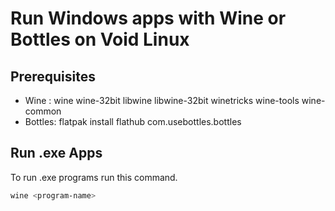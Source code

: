 # Run Windows apps with Wine or Bottles on Void Linux

## Prerequisites

- Wine : wine wine-32bit libwine libwine-32bit winetricks wine-tools wine-common
- Bottles: flatpak install flathub com.usebottles.bottles

## Run .exe Apps

To run .exe programs run this command.

```bash
wine <program-name>
```